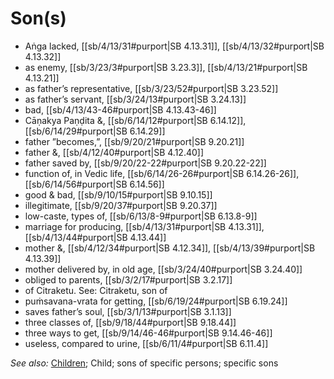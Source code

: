 # Son(s)

* Aṅga lacked, [[sb/4/13/31#purport|SB 4.13.31]], [[sb/4/13/32#purport|SB 4.13.32]]
* as enemy, [[sb/3/23/3#purport|SB 3.23.3]], [[sb/4/13/21#purport|SB 4.13.21]]
* as father’s representative, [[sb/3/23/52#purport|SB 3.23.52]]
* as father’s servant, [[sb/3/24/13#purport|SB 3.24.13]]
* bad, [[sb/4/13/43-46#purport|SB 4.13.43-46]]
* Cāṇakya Paṇḍita &, [[sb/6/14/12#purport|SB 6.14.12]], [[sb/6/14/29#purport|SB 6.14.29]]
* father ”becomes,”, [[sb/9/20/21#purport|SB 9.20.21]]
* father &, [[sb/4/12/40#purport|SB 4.12.40]]
* father saved by, [[sb/9/20/22-22#purport|SB 9.20.22-22]]
* function of, in Vedic life, [[sb/6/14/26-26#purport|SB 6.14.26-26]], [[sb/6/14/56#purport|SB 6.14.56]]
* good & bad, [[sb/9/10/15#purport|SB 9.10.15]]
* illegitimate, [[sb/9/20/37#purport|SB 9.20.37]]
* low-caste, types of, [[sb/6/13/8-9#purport|SB 6.13.8-9]]
* marriage for producing, [[sb/4/13/31#purport|SB 4.13.31]], [[sb/4/13/44#purport|SB 4.13.44]]
* mother &, [[sb/4/12/34#purport|SB 4.12.34]], [[sb/4/13/39#purport|SB 4.13.39]]
* mother delivered by, in old age, [[sb/3/24/40#purport|SB 3.24.40]]
* obliged to parents, [[sb/3/2/17#purport|SB 3.2.17]]
* of Citraketu. See: Citraketu, son of
* puṁsavana-vrata for getting, [[sb/6/19/24#purport|SB 6.19.24]]
* saves father’s soul, [[sb/3/1/13#purport|SB 3.1.13]]
* three classes of, [[sb/9/18/44#purport|SB 9.18.44]]
* three ways to get, [[sb/9/14/46-46#purport|SB 9.14.46-46]]
* useless, compared to urine, [[sb/6/11/4#purport|SB 6.11.4]]

*See also:* [Children](entries/children.md); Child; sons of specific persons; specific sons
